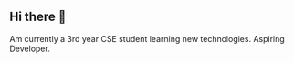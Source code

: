 ## Hi there 👋
Am currently a 3rd year CSE student learning new technologies. Aspiring Developer.
<!-- Your comment here 

[![Tech Stack](https://skillicons.dev/icons?i=aws,gcp,azure,react,vue,flutter,androidstudio,blender,bootstrap,cloudflare,css,discord,docker,express,figma,firebase,git,github,html,java,js,jquery,jenkins,kubernetes,linkedin,mongodb,nextjs,nodejs,postman,react,supabase,tailwind,threejs,unity,vercel,vscode,workers&perline=10)](https://skillicons.dev)
-->
